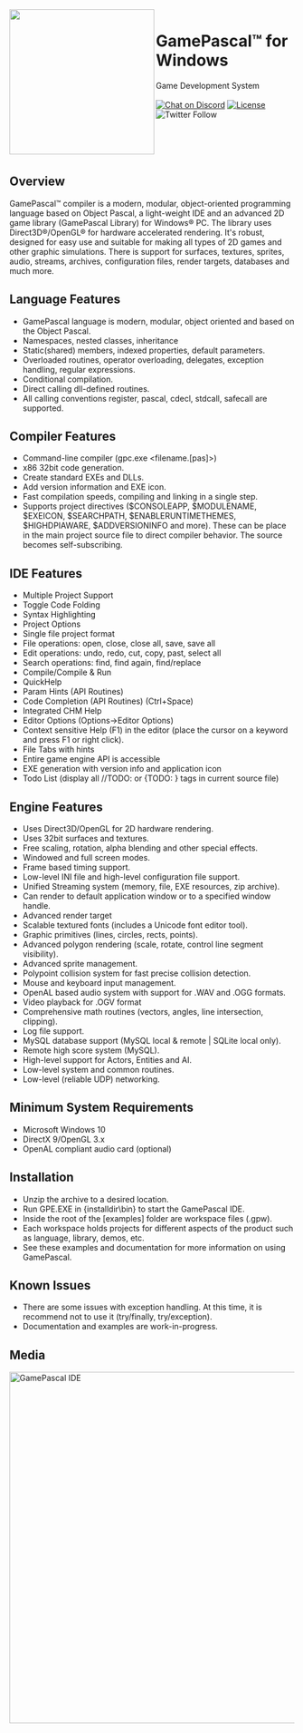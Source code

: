 <img align="left" src="https://github.com/tinyBigGAMES/GamePascal/blob/master/logo/GamePascal_256x256.png" width=256>

# GamePascal&trade; for Windows
Game Development System<br/><br/>
[![Chat on Discord](https://img.shields.io/discord/574777650762219541)](https://discord.gg/tcGxFat)
[![License](https://img.shields.io/badge/License-GamePascal-blue.svg)](LICENSE.md)
![Twitter Follow](https://img.shields.io/twitter/follow/tinyBigGAMES?style=social)
<br/><br/><br/><br/><br/>
## Overview
GamePascal™ compiler is a modern, modular, object-oriented programming language based on Object Pascal, a light-weight IDE and an advanced 2D game library (GamePascal Library) for Windows® PC. The library uses Direct3D®/OpenGL® for hardware accelerated rendering. It's robust, designed for easy use and suitable for making all types of 2D games and other graphic simulations. There is support for surfaces, textures, sprites, audio, streams, archives, configuration files, render targets, databases and much more.

## Language Features
* GamePascal language is modern, modular, object oriented and based on the Object Pascal.
* Namespaces, nested classes, inheritance
* Static(shared) members, indexed properties, default parameters.
* Overloaded routines, operator overloading, delegates, exception handling, regular expressions.
* Conditional compilation.
* Direct calling dll-defined routines.
* All calling conventions register, pascal, cdecl, stdcall, safecall are supported.

## Compiler Features
* Command-line compiler (gpc.exe <filename.[pas]>)
* x86 32bit code generation.
* Create standard EXEs and DLLs.
* Add version information and EXE icon.
* Fast compilation speeds, compiling and linking in a single step.
* Supports project directives ($CONSOLEAPP, $MODULENAME, $EXEICON, $SEARCHPATH, $ENABLERUNTIMETHEMES, $HIGHDPIAWARE, $ADDVERSIONINFO and more). These can be place in the main project source file to direct compiler behavior. The source becomes self-subscribing.
## IDE Features
- Multiple Project Support
- Toggle Code Folding
- Syntax Highlighting
- Project Options
- Single file project format
- File operations: open, close, close all, save, save all
- Edit operations: undo, redo, cut, copy, past, select all
- Search operations: find, find again, find/replace
- Compile/Compile & Run
- QuickHelp
- Param Hints (API Routines)
- Code Completion (API Routines) (Ctrl+Space)
- Integrated CHM Help
- Editor Options (Options->Editor Options)
- Context sensitive Help (F1) in the editor (place the cursor
  on a keyword and press F1 or right click).
- File Tabs with hints
- Entire game engine API is accessible
- EXE generation with version info and application icon
- Todo List (display all //TODO: or {TODO: } tags in current source file)
## Engine Features
* Uses Direct3D/OpenGL for 2D hardware rendering.
* Uses 32bit surfaces and textures.
* Free scaling, rotation, alpha blending and other special effects.
* Windowed and full screen modes.
* Frame based timing support.
* Low-level INI file and high-level configuration file support.
* Unified Streaming system (memory, file, EXE resources, zip archive).
* Can render to default application window or to a specified window handle.
* Advanced render target
* Scalable textured fonts (includes a Unicode font editor tool).
* Graphic primitives (lines, circles, rects, points).
* Advanced polygon rendering (scale, rotate, control line segment visibility).
* Advanced sprite management.
* Polypoint collision system for fast precise collision detection.
* Mouse and keyboard input management.
* OpenAL based audio system with support for .WAV and .OGG formats.
* Video playback for .OGV format
* Comprehensive math routines (vectors, angles, line intersection, clipping).
* Log file support.
* MySQL database support (MySQL local & remote | SQLite local only).
* Remote high score system (MySQL).
* High-level support for Actors, Entities and AI.
* Low-level system and common routines.
* Low-level (reliable UDP) networking.

## Minimum System Requirements
* Microsoft Windows 10
* DirectX 9/OpenGL 3.x
* OpenAL compliant audio card (optional)

## Installation
* Unzip the archive to a desired location.
* Run GPE.EXE in {installdir\bin} to start the GamePascal IDE.
* Inside the root of the [examples] folder are workspace files (.gpw).
* Each workspace holds projects for different aspects of the product such as language, library, demos, etc.
* See these examples and documentation for more information on using GamePascal.

## Known Issues
* There are some issues with exception handling. At this time, it is recommend not to use it (try/finally, try/exception).
* Documentation and examples are work-in-progress.

## Media
<img src="https://github.com/tinyBigGAMES/GamePascal/blob/master/logo/gp_context_help.gif" alt="GamePascal IDE" height="620" width="800">
